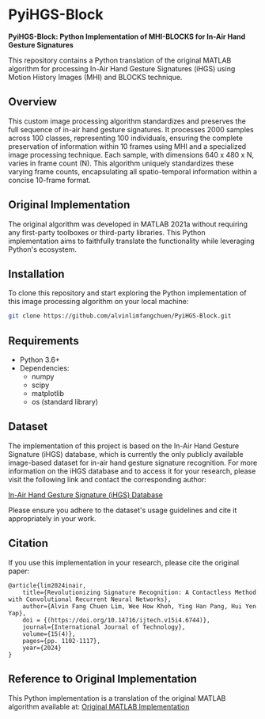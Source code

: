 # PyiHGS-Block

**PyiHGS-Block: Python Implementation of MHI-BLOCKS for In-Air Hand Gesture Signatures**

This repository contains a Python translation of the original MATLAB algorithm for processing In-Air Hand Gesture Signatures (iHGS) using Motion History Images (MHI) and BLOCKS technique.

## Overview

This custom image processing algorithm standardizes and preserves the full sequence of in-air hand gesture signatures. It processes 2000 samples across 100 classes, representing 100 individuals, ensuring the complete preservation of information within 10 frames using MHI and a specialized image processing technique. Each sample, with dimensions 640 x 480 x N, varies in frame count (N). This algorithm uniquely standardizes these varying frame counts, encapsulating all spatio-temporal information within a concise 10-frame format.

## Original Implementation

The original algorithm was developed in MATLAB 2021a without requiring any first-party toolboxes or third-party libraries. This Python implementation aims to faithfully translate the functionality while leveraging Python's ecosystem.

## Installation

To clone this repository and start exploring the Python implementation of this image processing algorithm on your local machine:

```bash
git clone https://github.com/alvinlimfangchuen/PyiHGS-Block.git
```

## Requirements

- Python 3.6+
- Dependencies:
  - numpy
  - scipy
  - matplotlib
  - os (standard library)

## Dataset

The implementation of this project is based on the In-Air Hand Gesture Signature (iHGS) database, which is currently the only publicly available image-based dataset for in-air hand gesture signature recognition. For more information on the iHGS database and to access it for your research, please visit the following link and contact the corresponding author:

[In-Air Hand Gesture Signature (iHGS) Database](https://www.ncbi.nlm.nih.gov/pmc/articles/PMC10439358/)

Please ensure you adhere to the dataset's usage guidelines and cite it appropriately in your work.

## Citation

If you use this implementation in your research, please cite the original paper:

```
@article{lim2024inair,
    title={Revolutionizing Signature Recognition: A Contactless Method with Convolutional Recurrent Neural Networks},
    author={Alvin Fang Chuen Lim, Wee How Khoh, Ying Han Pang, Hui Yen Yap},
    doi = {(https://doi.org/10.14716/ijtech.v15i4.6744)},
    journal={International Journal of Technology},
    volume={15(4)},
    pages={pp. 1102-1117},
    year={2024}
}
```

## Reference to Original Implementation

This Python implementation is a translation of the original MATLAB algorithm available at:
[Original MATLAB Implementation](https://github.com/alvinlimfangchuen/iHGS-MHI-BLOCKS)

